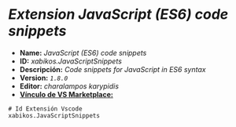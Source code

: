 <!-- Autor: Daniel Benjamin Perez Morales -->
<!-- GitHub: https://github.com/DanielPerezMoralesDev13 -->
<!-- Correo electrónico: danielperezdev@proton.me -->
# ***Extension JavaScript (ES6) code snippets***

- **Name:** *JavaScript (ES6) code snippets*
- **ID:** *xabikos.JavaScriptSnippets*
- **Descripción:** *Code snippets for JavaScript in ES6 syntax*
- **Version:** *`1.8.0`*
- **Editor:** *charalampos karypidis*
- **[Vínculo de VS Marketplace:](https://marketplace.visualstudio.com/items?itemName=xabikos.JavaScriptSnippets "https://marketplace.visualstudio.com/items?itemName=xabikos.JavaScriptSnippets")**

```plaintext
# Id Extensión Vscode
xabikos.JavaScriptSnippets
```
